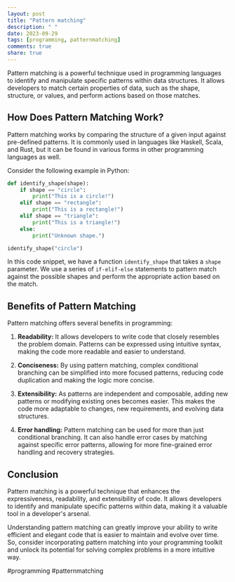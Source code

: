 ```yaml
---
layout: post
title: "Pattern matching"
description: " "
date: 2023-09-29
tags: [programming, patternmatching]
comments: true
share: true
---
```


Pattern matching is a powerful technique used in programming languages to identify and manipulate specific patterns within data structures. It allows developers to match certain properties of data, such as the shape, structure, or values, and perform actions based on those matches.

## How Does Pattern Matching Work?

Pattern matching works by comparing the structure of a given input against pre-defined patterns. It is commonly used in languages like Haskell, Scala, and Rust, but it can be found in various forms in other programming languages as well.

Consider the following example in Python:

```python
def identify_shape(shape):
    if shape == "circle":
        print("This is a circle!")
    elif shape == "rectangle":
        print("This is a rectangle!")
    elif shape == "triangle":
        print("This is a triangle!")
    else:
        print("Unknown shape.")

identify_shape("circle")
```

In this code snippet, we have a function `identify_shape` that takes a `shape` parameter. We use a series of `if-elif-else` statements to pattern match against the possible shapes and perform the appropriate action based on the match.

## Benefits of Pattern Matching

Pattern matching offers several benefits in programming:

1. **Readability:** It allows developers to write code that closely resembles the problem domain. Patterns can be expressed using intuitive syntax, making the code more readable and easier to understand.

2. **Conciseness:** By using pattern matching, complex conditional branching can be simplified into more focused patterns, reducing code duplication and making the logic more concise.

3. **Extensibility:** As patterns are independent and composable, adding new patterns or modifying existing ones becomes easier. This makes the code more adaptable to changes, new requirements, and evolving data structures.

4. **Error handling:** Pattern matching can be used for more than just conditional branching. It can also handle error cases by matching against specific error patterns, allowing for more fine-grained error handling and recovery strategies.

## Conclusion

Pattern matching is a powerful technique that enhances the expressiveness, readability, and extensibility of code. It allows developers to identify and manipulate specific patterns within data, making it a valuable tool in a developer's arsenal.

Understanding pattern matching can greatly improve your ability to write efficient and elegant code that is easier to maintain and evolve over time. So, consider incorporating pattern matching into your programming toolkit and unlock its potential for solving complex problems in a more intuitive way.

#programming #patternmatching